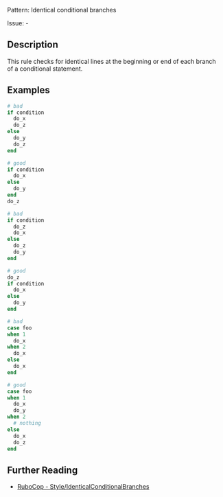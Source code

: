 Pattern: Identical conditional branches

Issue: -

## Description

This rule checks for identical lines at the beginning or end of each branch of a conditional statement.

## Examples

```ruby
# bad
if condition
  do_x
  do_z
else
  do_y
  do_z
end

# good
if condition
  do_x
else
  do_y
end
do_z

# bad
if condition
  do_z
  do_x
else
  do_z
  do_y
end

# good
do_z
if condition
  do_x
else
  do_y
end

# bad
case foo
when 1
  do_x
when 2
  do_x
else
  do_x
end

# good
case foo
when 1
  do_x
  do_y
when 2
  # nothing
else
  do_x
  do_z
end
```

## Further Reading

* [RuboCop - Style/IdenticalConditionalBranches](https://docs.rubocop.org/rubocop/cops_style.html#styleidenticalconditionalbranches)
